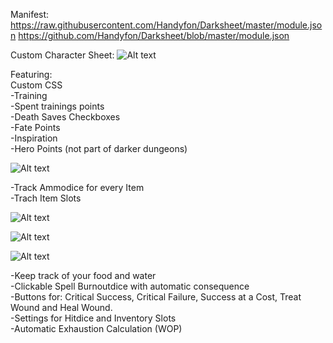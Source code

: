 
Manifest: https://raw.githubusercontent.com/Handyfon/Darksheet/master/module.json
 https://github.com/Handyfon/Darksheet/blob/master/module.json
 
Custom Character Sheet:
![Alt text](https://i.imgur.com/yMiq1Uf.png?raw=true "Custom Character Sheet")

Featuring:<br/>
Custom CSS<br/>
-Training<br/>
-Spent trainings points<br/>
-Death Saves Checkboxes<br/>
-Fate Points<br/>
-Inspiration<br/>
-Hero Points (not part of darker dungeons)<br/>

![Alt text](https://i.imgur.com/cRIv5oP.png?raw=true "Custom Item Sheet and Inventory")

-Track Ammodice for every Item<br/>
-Trach Item Slots<br/>

![Alt text](https://imgur.com/a/BGTlugW?raw=true "Item Slots")

![Alt text](https://i.imgur.com/HB4CPIu.png?raw=true "Including Customizable Rollable Tables")

![Alt text](https://i.imgur.com/yNFCVMQ.png?raw=true "Track Resources")

-Keep track of your food and water<br/>
-Clickable Spell Burnoutdice with automatic consequence<br/>
-Buttons for: Critical Success, Critical Failure, Success at a Cost, Treat Wound and Heal Wound.<br/>
-Settings for Hitdice and Inventory Slots<br/>
-Automatic Exhaustion Calculation (WOP)<br/>
